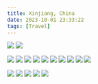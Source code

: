 ```yaml
---
title: Xinjiang, China
date: 2023-10-01 23:33:22
tags: [Travel]
---
```


![](1.jpg)
![](2.jpg)

![](3.jpg)
![](4.jpg)
![](5.jpg)
![](6.jpg)
![](7.jpg)
![](8.jpg)
![](9.jpg)
![](10.jpg)
![](11.jpg)
![](12.jpg)

![](13.jpg)
![](14.jpg)
![](15.jpg)
![](16.jpg)
![](17.jpg)
